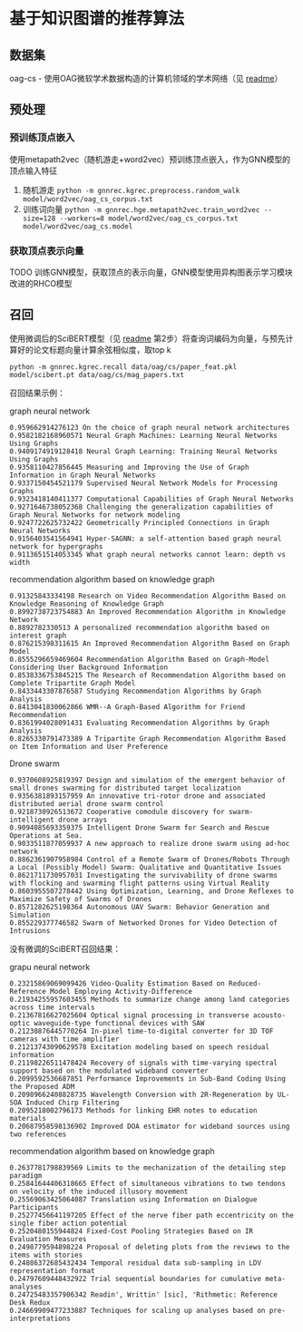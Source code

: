 # 基于知识图谱的推荐算法
## 数据集
oag-cs - 使用OAG微软学术数据构造的计算机领域的学术网络（见 [readme](data/readme.md)）

## 预处理
### 预训练顶点嵌入
使用metapath2vec（随机游走+word2vec）预训练顶点嵌入，作为GNN模型的顶点输入特征
1. 随机游走 `python -m gnnrec.kgrec.preprocess.random_walk model/word2vec/oag_cs_corpus.txt`
2. 训练词向量 `python -m gnnrec.hge.metapath2vec.train_word2vec --size=128 --workers=8 model/word2vec/oag_cs_corpus.txt model/word2vec/oag_cs.model`

### 获取顶点表示向量
TODO 训练GNN模型，获取顶点的表示向量，GNN模型使用异构图表示学习模块改进的RHCO模型

## 召回
使用微调后的SciBERT模型（见 [readme](data/readme.md) 第2步）将查询词编码为向量，与预先计算好的论文标题向量计算余弦相似度，取top k

`python -m gnnrec.kgrec.recall data/oag/cs/paper_feat.pkl model/scibert.pt data/oag/cs/mag_papers.txt`

召回结果示例：

graph neural network
```
0.959662914276123 On the choice of graph neural network architectures
0.9582182168960571 Neural Graph Machines: Learning Neural Networks Using Graphs
0.9409174919128418 Neural Graph Learning: Training Neural Networks Using Graphs
0.9358110427856445 Measuring and Improving the Use of Graph Information in Graph Neural Networks
0.9337150454521179 Supervised Neural Network Models for Processing Graphs
0.9323418140411377 Computational Capabilities of Graph Neural Networks
0.9271646738052368 Challenging the generalization capabilities of Graph Neural Networks for network modeling
0.9247722625732422 Geometrically Principled Connections in Graph Neural Networks
0.9156403541564941 Hyper-SAGNN: a self-attention based graph neural network for hypergraphs
0.9113651514053345 What graph neural networks cannot learn: depth vs width
```

recommendation algorithm based on knowledge graph
```
0.91325843334198 Research on Video Recommendation Algorithm Based on Knowledge Reasoning of Knowledge Graph
0.8992738723754883 An Improved Recommendation Algorithm in Knowledge Network
0.8892782330513 A personalized recommendation algorithm based on interest graph
0.876215398311615 An Improved Recommendation Algorithm Based on Graph Model
0.8555296659469604 Recommendation Algorithm Based on Graph-Model Considering User Background Information
0.8538336753845215 The Research of Recommendation Algorithm based on Complete Tripartite Graph Model
0.8433443307876587 Studying Recommendation Algorithms by Graph Analysis
0.8413041830062866 WMR--A Graph-Based Algorithm for Friend Recommendation
0.8361994028091431 Evaluating Recommendation Algorithms by Graph Analysis
0.8265330791473389 A Tripartite Graph Recommendation Algorithm Based on Item Information and User Preference
```

Drone swarm
```
0.9370608925819397 Design and simulation of the emergent behavior of small drones swarming for distributed target localization
0.9356381893157959 An innovative tri-rotor drone and associated distributed aerial drone swarm control
0.9218730926513672 Cooperative comodule discovery for swarm-intelligent drone arrays
0.9094085693359375 Intelligent Drone Swarm for Search and Rescue Operations at Sea.
0.9033511877059937 A new approach to realize drone swarm using ad-hoc network
0.8862361907958984 Control of a Remote Swarm of Drones/Robots Through a Local (Possibly Model) Swarm: Qualitative and Quantitative Issues
0.8621711730957031 Investigating the survivability of drone swarms with flocking and swarming flight patterns using Virtual Reality
0.8603955507278442 Using Optimization, Learning, and Drone Reflexes to Maximize Safety of Swarms of Drones
0.8571282625198364 Autonomous UAV Swarm: Behavior Generation and Simulation
0.855229377746582 Swarm of Networked Drones for Video Detection of Intrusions
```

没有微调的SciBERT召回结果：

grapu neural network
```
0.23215869069099426 Video-Quality Estimation Based on Reduced-Reference Model Employing Activity-Difference
0.21934255957603455 Methods to summarize change among land categories across time intervals
0.21367816627025604 Optical signal processing in transverse acousto-optic waveguide-type functional devices with SAW
0.21230876445770264 In-pixel time-to-digital converter for 3D TOF cameras with time amplifier
0.21213743090629578 Excitation modeling based on speech residual information
0.21198226511478424 Recovery of signals with time-varying spectral support based on the modulated wideband converter
0.2099592536687851 Performance Improvements in Sub-Band Coding Using the Proposed ADM
0.20989662408828735 Wavelength Conversion with 2R-Regeneration by UL-SOA Induced Chirp Filtering
0.2095218002796173 Methods for linking EHR notes to education materials
0.20687958598136902 Improved DOA estimator for wideband sources using two references
```

recommendation algorithm based on knowledge graph
```
0.2637781798839569 Limits to the mechanization of the detailing step paradigm
0.25841644406318665 Effect of simultaneous vibrations to two tendons on velocity of the induced illusory movement
0.25569063425064087 Translation using Information on Dialogue Participants
0.25277456641197205 Effect of the nerve fiber path eccentricity on the single fiber action potential
0.2520480155944824 Fixed-Cost Pooling Strategies Based on IR Evaluation Measures
0.2498779594898224 Proposal of deleting plots from the reviews to the items with stories
0.24886372685432434 Temporal residual data sub-sampling in LDV representation format
0.24797609448432922 Trial sequential boundaries for cumulative meta-analyses
0.24725483357906342 Readin', Writtin' [sic], 'Rithmetic: Reference Desk Redux
0.24669909477233887 Techniques for scaling up analyses based on pre-interpretations
```
